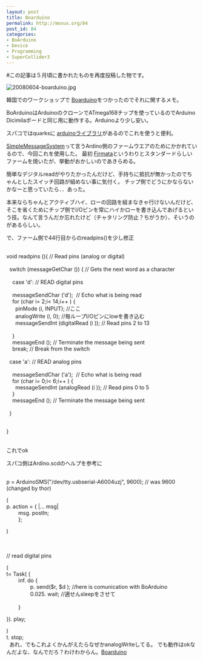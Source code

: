 ```yaml
---
layout: post
title: Boarduino
permalink: http://moxus.org/84
post_id: 84
categories: 
- BoArduino
- Device
- Programming
- SuperCollider3
---
```


#この記事は５月頃に書かれたものを再度投稿した物です。


![20080604-boarduino.jpg](http://moxuse.org/blog/media/1/20080604-boarduino.jpg)

韓国でのワークショップで
[Boarduino](http://ladyada.net/make/boarduino/)をつかったのでそれに関するメモ。

BoArduinoはArduinoのクローンでATmega168チップを使っているのでArduino Dicimilaボードと同じ用に動作する。Arduinoより少し安い。

スパコではquarksに
[arduinoライブラリ](http://quarks.svn.sourceforge.net/viewvc/quarks/arduino/)があるのでこれを使うと便利。

[SimpleMessageSystem](http://www.arduino.cc/playground/Code/SimpleMessageSystem)って言うArdino側のファームウエアのためにかかれているので、今回これを使用した。
最初
[Firmata](http://www.arduino.cc/playground/Interfacing/Firmata)というわりとスタンダードらしいファームを焼いたが、挙動がおかしいのであきらめる。

簡単なデジタルreadがやりたかったんだけど、手持ちに抵抗が無かったのでちゃんとしたスイッチ回路が組めない事に気付く。
チップ側でどうにかならないかなーと思っていたら．．あった。

本来ならちゃんとアクティブハイ、ローの回路を組まなきゃ行けないんだけど、そこを省くためにチップ側でI/Oピンを常にハイかローを書き込んであげるという技。なんて言うんだか忘れたけど（チャタリング防止？ちがうか）、そいうのがあるらしい。

で、ファーム側で44行目からのreadpins()を少し修正

<br />
void readpins
(){ 
// Read pins (analog or digital)<br />
<br />
  switch 
(messageGetChar
()) 
{ 
// Gets the next word as a character<br />
<br />
    case 
'd': 
// READ digital pins<br />
<br />
    messageSendChar
('d');  
// Echo what is being read<br />
    for 
(char i=
2;i<
14;i++
) 
{<br />
      pinMode
(i, 
INPUT); 
//ここ<br />
      analogWrite
(i, 
0); 
//毎ループI/Oピンにlowを書き込む<br />
      messageSendInt
(digitalRead
(i
)); 
// Read pins 2 to 13<br />
<br />
    
}<br />
    messageEnd
(); 
// Terminate the message being sent<br />
    break; 
// Break from the switch<br />
<br />
  case 
'a': 
// READ analog pins<br />
<br />
    messageSendChar
('a');  
// Echo what is being read<br />
    for 
(char i=
0;i<
6;i++
) 
{<br />
      messageSendInt
(analogRead
(i
)); 
// Read pins 0 to 5<br />
    
}<br />
    messageEnd
(); 
// Terminate the message being sent<br />
<br />
  
}<br />
<br />

}<br />
 

これでok

スパコ側はArdino.scdのヘルプを参考に

<br />
p = 
ArduinoSMS("/dev/tty.usbserial-A6004uzj", 
9600); 
// was 9600 (changed by thor)<br />

(<br />
p.
action = 
{ |... 
msg|<br />
        msg.
postln;<br />
        
};<br />

)       <br />
        <br />
        <br />

// read digital pins<br />

(<br />
t=
Task( 
{<br />
        
inf.
do 
{<br />
                p.
send($r, $d
); 
//here is comunication with BoArduino <br />
                
0.025.
wait;
//適せんsleepをさせて<br />
<br />
        
}<br />

}).
play;<br />

)<br />
t.
stop;<br />
 
あれ、でもこれよくかんがえたらなぜかanalogWriteしてる。
でも動作はokなんだよな、なんでだろ？わけわからん。[Boarduino](http://technorati.com/tag/Boarduino)